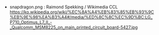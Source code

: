 - snapdragon.png : Raimond Spekking / Wikimedia CCL https://ko.wikipedia.org/wiki/%EC%8A%A4%EB%83%85%EB%93%9C%EB%9E%98%EA%B3%A4#/media/%ED%8C%8C%EC%9D%BC:LG_P710_Optimus_L7_II_-_Qualcomm_MSM8225_on_main_printed_circuit_board-5427.jpg
